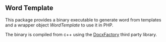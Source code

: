 ## Word Template
This package provides a binary executable to generate word from 
templates and a wrapper object _WordTemplate_ to use it in PHP.

The binary is compiled from c++ using the [DocxFactory](http://docxfactory.com/)
third party library.